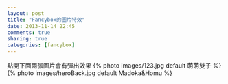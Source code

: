 ```yaml
---
layout: post
title: "Fancybox的圖片特效"
date: 2013-11-14 22:45
comments: true
sharing: true
categories: [fancybox]
---
```

點開下面兩張圖片會有彈出效果
{% photo images/123.jpg default 萌萌雙子 %}
{% photo images/heroBack.jpg default Madoka&Homu %}
